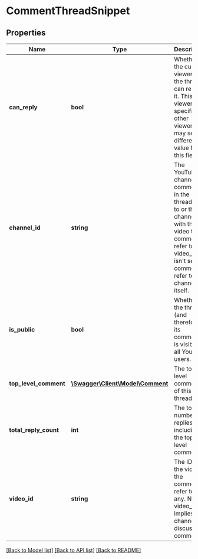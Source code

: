 # CommentThreadSnippet

## Properties
Name | Type | Description | Notes
------------ | ------------- | ------------- | -------------
**can_reply** | **bool** | Whether the current viewer of the thread can reply to it. This is viewer specific - other viewers may see a different value for this field. | [optional] 
**channel_id** | **string** | The YouTube channel the comments in the thread refer to or the channel with the video the comments refer to. If video_id isn&#39;t set the comments refer to the channel itself. | [optional] 
**is_public** | **bool** | Whether the thread (and therefore all its comments) is visible to all YouTube users. | [optional] 
**top_level_comment** | [**\Swagger\Client\Model\Comment**](Comment.md) | The top level comment of this thread. | [optional] 
**total_reply_count** | **int** | The total number of replies (not including the top level comment). | [optional] 
**video_id** | **string** | The ID of the video the comments refer to, if any. No video_id implies a channel discussion comment. | [optional] 

[[Back to Model list]](../README.md#documentation-for-models) [[Back to API list]](../README.md#documentation-for-api-endpoints) [[Back to README]](../README.md)



